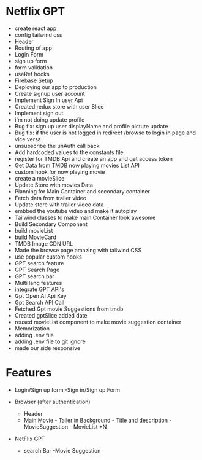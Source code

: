 # Netflix GPT
- create react app
- config tailwind css
- Header
- Routing of app
- Login Form
- sign up form
- form validation
- useRef hooks
- Firebase Setup
- Deploying our app to production
- Create signup user account
- Implement Sign In user Api
- Created redux store with user Slice
- Implement sign out
- i'm not doing update profile
- Bug fix: sign up user displayName and profile picture update
- Bug fix: if the user is not logged in redirect /browse to login in     page  and vice versa
- unsubscribe the unAuth call back
- Add hardcoded values to the constants file
- register for TMDB Api and create an app and get access token
- Get Data from TMDB now playing movies List API
- custom hook for now playing movie
- create a movieSlice
- Update Store with movies Data
- Planning for Main Container and secondary container
- Fetch data from trailer video
- Update store with trailer video data
- embbed the youtube video and make it autoplay
- Tailwind classes to make main Container look awesome
- Build Secondary Component
- build movieList
- build MovieCard
- TMDB Image CDN URL
- Made the browse page amazing with tailwind CSS
- use popular custom hooks
- GPT search feature
- GPT Search Page
- GPT search bar
- Multi lang features
- integrate GPT API's
- Gpt Open AI Api Key
- Gpt Search API Call
- Fetched Gpt movie Suggestions from tmdb
- Created gptSlice added date
- reused movieList component to make movie suggestion container 
- Memorization
- adding .env file
- adding .env file to git  ignore
- made our side responsive






# Features
- Login/Sign up form
   -Sign in/Sign up Form

- Browser (after authentication)
   - Header
   - Main Movie
         - Tailer in Background
         - Title and description
         - MovieSuggestion
             - MovieList *N

- NetFlix GPT
  - search Bar
  -Movie Suggestion

